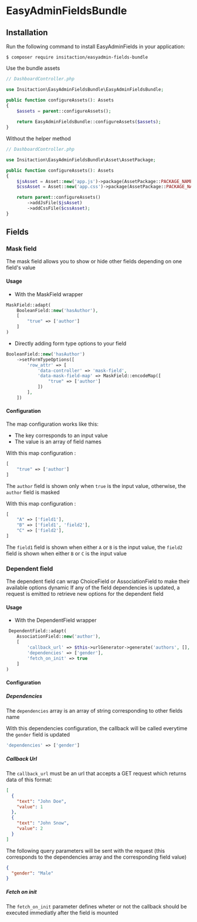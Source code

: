 # EasyAdminFieldsBundle

## Installation

Run the following command to install EasyAdminFields in your application:

```shell
$ composer require insitaction/easyadmin-fields-bundle
```

Use the bundle assets

```php
// DashboardController.php

use Insitaction\EasyAdminFieldsBundle\EasyAdminFieldsBundle;

public function configureAssets(): Assets
{
    $assets = parent::configureAssets();
    
    return EasyAdminFieldsBundle::configureAssets($assets);
}
```

Without the helper method

```php
// DashboardController.php

use Insitaction\EasyAdminFieldsBundle\Asset\AssetPackage;

public function configureAssets(): Assets
{
    $jsAsset = Asset::new('app.js')->package(AssetPackage::PACKAGE_NAME);
    $cssAsset = Asset::new('app.css')->package(AssetPackage::PACKAGE_NAME);

    return parent::configureAssets()
        ->addJsFile($jsAsset)
        ->addCssFile($cssAsset);
}
```

## Fields

### Mask field

The mask field allows you to show or hide other fields depending on one field's value

#### Usage

- With the MaskField wrapper

```php
MaskField::adapt(
    BooleanField::new('hasAuthor'),
    [
        "true" => ['author']
    ]
)
```

- Directly adding form type options to your field

```php
BooleanField::new('hasAuthor')
    ->setFormTypeOptions([ 
        'row_attr' => [
            'data-controller' => 'mask-field',
            'data-mask-field-map' => MaskField::encodeMap([
                "true" => ['author']
            ])
        ],
    ])
```

#### Configuration

The map configuration works like this:

- The key corresponds to an input value
- The value is an array of field names

With this map configuration :

```php
[
    "true" => ['author']
]
```

The `author` field is shown only when `true` is the input value, otherwise, the `author` field is masked

With this map configuration :

```php
[
    "A" => ['field1'],
    "B" => ['field1', 'field2'],
    "C" => ['field2'],
]
```

The `field1` field is shown when either `A` or `B` is the input value, the `field2` field is shown when either `B`
or `C` is the input value

### Dependent field

The dependent field can wrap ChoiceField or AssociationField to make their available options dynamic If any of the field
dependencies is updated, a request is emitted to retrieve new options for the dependent field

#### Usage

- With the DependentField wrapper

```php
 DependentField::adapt(
    AssociationField::new('author'),
    [
        'callback_url' => $this->urlGenerator->generate('authors', [], UrlGeneratorInterface::ABSOLUTE_URL),
        'dependencies' => ['gender'],
        'fetch_on_init' => true
    ]
)
```

#### Configuration

##### Dependencies

The `dependencies` array is an array of string corresponding to other fields name

With this dependencies configuration, the callback will be called everytime the `gender` field is updated

```php
'dependencies' => ['gender']
```

##### Callback Url

The `callback_url` must be an url that accepts a GET request which returns data of this format:

```json
[
  {
    "text": "John Doe",
    "value": 1
  },
  {
    "text": "John Snow",
    "value": 2
  }
]
```

The following query parameters will be sent with the request (this corresponds to the dependencies array and the
corresponding field value)

```json
{
  "gender": "Male"
}
```

##### Fetch on init

The `fetch_on_init` parameter defines wheter or not the callback should be executed immediatly after the field is
mounted
